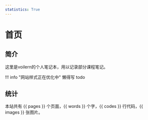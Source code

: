 ```yaml
---
statistics: True
---
```



# 首页

## 简介
这里是voilern的个人笔记本，用以记录部分课程笔记。

!!! info "网站样式正在优化中"
    懒得写 todo

## 统计
本站共有 {{ pages }} 个页面，{{ words }} 个字，{{ codes }} 行代码，{{ images }} 张图片。